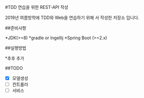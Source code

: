 #TDD 연습을 위한 REST-API 작성

2019년 여름방학에 TDD와 Web을 연습하기 위해 서 작성한 저장소 입니다.

##준비사항

*JDK(>=8)
*gradle or Ingellij
*Spring Boot (>=2.x)

##실행방법

*추후 추가

##TODO
- [X] 모델생성
- [ ] 컨트롤러
- [ ] 서비스
